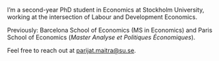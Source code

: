 I’m a second-year PhD student in Economics at Stockholm University, working at the intersection of Labour and Development Economics.  

Previously: Barcelona School of Economics (MS in Economics) and Paris School of Economics (*Master Analyse et Politiques Économiques*).  

Feel free to reach out at [parijat.maitra@su.se](mailto:parijat.maitra@su.se).
